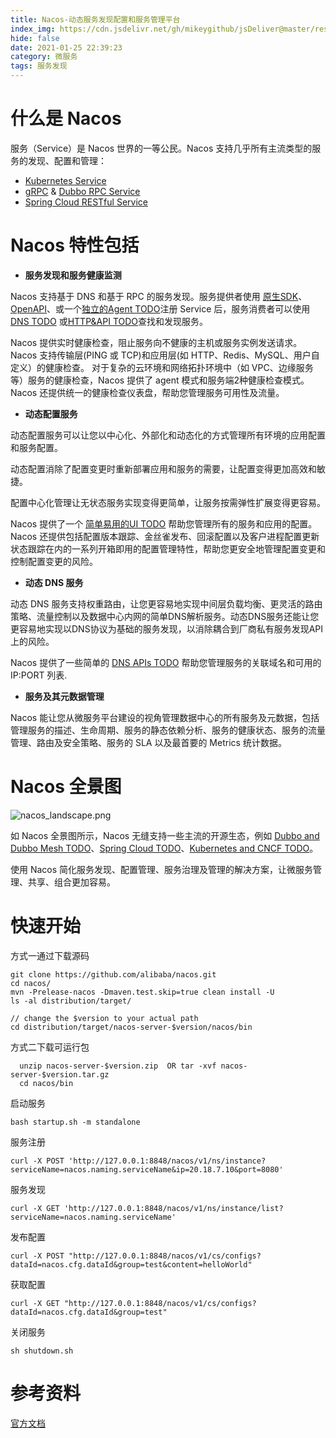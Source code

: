 ```yaml
---
title: Nacos-动态服务发现配置和服务管理平台
index_img: https://cdn.jsdelivr.net/gh/mikeygithub/jsDeliver@master/resource/img/nacos.jpg
hide: false
date: 2021-01-25 22:39:23
category: 微服务
tags: 服务发现
---
```


# 什么是 Nacos

服务（Service）是 Nacos 世界的一等公民。Nacos 支持几乎所有主流类型的服务的发现、配置和管理：

- [Kubernetes Service](https://kubernetes.io/docs/concepts/services-networking/service/)
- [gRPC](https://grpc.io/docs/guides/concepts.html#service-definition) & [Dubbo RPC Service](https://dubbo.incubator.apache.org/)
- [Spring Cloud RESTful Service](https://spring.io/understanding/REST)

# Nacos 特性包括

- **服务发现和服务健康监测**

Nacos 支持基于 DNS 和基于 RPC 的服务发现。服务提供者使用 [原生SDK](https://nacos.io/zh-cn/docs/sdk.html)、[OpenAPI](https://nacos.io/zh-cn/docs/open-API.html)、或一个[独立的Agent TODO](https://nacos.io/zh-cn/docs/other-language.html)注册 Service 后，服务消费者可以使用[DNS TODO](https://nacos.io/zh-cn/docs/xx) 或[HTTP&API TODO](https://nacos.io/zh-cn/docs/xx)查找和发现服务。

Nacos 提供实时健康检查，阻止服务向不健康的主机或服务实例发送请求。Nacos 支持传输层(PING 或 TCP)和应用层(如 HTTP、Redis、MySQL、用户自定义）的健康检查。 对于复杂的云环境和网络拓扑环境中（如 VPC、边缘服务等）服务的健康检查，Nacos 提供了 agent 模式和服务端2种健康检查模式。Nacos 还提供统一的健康检查仪表盘，帮助您管理服务可用性及流量。

- **动态配置服务**

动态配置服务可以让您以中心化、外部化和动态化的方式管理所有环境的应用配置和服务配置。

动态配置消除了配置变更时重新部署应用和服务的需要，让配置变得更加高效和敏捷。

配置中心化管理让无状态服务实现变得更简单，让服务按需弹性扩展变得更容易。

Nacos 提供了一个 [简单易用的UI TODO](https://nacos.io/zh-cn/docs/xx) 帮助您管理所有的服务和应用的配置。Nacos 还提供包括配置版本跟踪、金丝雀发布、回滚配置以及客户进程配置更新状态跟踪在内的一系列开箱即用的配置管理特性，帮助您更安全地管理配置变更和控制配置变更的风险。

- **动态 DNS 服务**

动态 DNS 服务支持权重路由，让您更容易地实现中间层负载均衡、更灵活的路由策略、流量控制以及数据中心内网的简单DNS解析服务。动态DNS服务还能让您更容易地实现以DNS协议为基础的服务发现，以消除耦合到厂商私有服务发现API上的风险。

Nacos 提供了一些简单的 [DNS APIs TODO](https://nacos.io/zh-cn/docs/xx) 帮助您管理服务的关联域名和可用的 IP:PORT 列表.

- **服务及其元数据管理**

Nacos 能让您从微服务平台建设的视角管理数据中心的所有服务及元数据，包括管理服务的描述、生命周期、服务的静态依赖分析、服务的健康状态、服务的流量管理、路由及安全策略、服务的 SLA 以及最首要的 Metrics 统计数据。

# Nacos 全景图

![nacos_landscape.png](https://cdn.jsdelivr.net/gh/mikeygithub/jsDeliver@master/resource/img/29102804_XygY.png)

如 Nacos 全景图所示，Nacos 无缝支持一些主流的开源生态，例如 [Dubbo and Dubbo Mesh TODO](https://nacos.io/zh-cn/docs/xx)、[Spring Cloud TODO](https://nacos.io/zh-cn/docs/xx)、[Kubernetes and CNCF TODO](https://nacos.io/zh-cn/docs/xx)。

使用 Nacos 简化服务发现、配置管理、服务治理及管理的解决方案，让微服务管理、共享、组合更加容易。

# 快速开始

<p class="note note-primary">
方式一通过下载源码
</p>

```jshelllanguage
git clone https://github.com/alibaba/nacos.git
cd nacos/
mvn -Prelease-nacos -Dmaven.test.skip=true clean install -U 
ls -al distribution/target/

// change the $version to your actual path
cd distribution/target/nacos-server-$version/nacos/bin
```

<p class="note note-primary">
方式二下载可运行包
</p>

```jshelllanguage
  unzip nacos-server-$version.zip  OR tar -xvf nacos-server-$version.tar.gz
  cd nacos/bin
```

<p class="note note-primary">
启动服务
</p>

```jshelllanguage
bash startup.sh -m standalone
```

<p class="note note-primary">
服务注册
</p>

```jshelllanguage
curl -X POST 'http://127.0.0.1:8848/nacos/v1/ns/instance?serviceName=nacos.naming.serviceName&ip=20.18.7.10&port=8080'
```


<p class="note note-primary">
服务发现
</p>

```jshelllanguage
curl -X GET 'http://127.0.0.1:8848/nacos/v1/ns/instance/list?serviceName=nacos.naming.serviceName'
```

<p class="note note-primary">
发布配置
</p>

```jshelllanguage
curl -X POST "http://127.0.0.1:8848/nacos/v1/cs/configs?dataId=nacos.cfg.dataId&group=test&content=helloWorld"
```


<p class="note note-primary">
获取配置
</p>

```jshelllanguage
curl -X GET "http://127.0.0.1:8848/nacos/v1/cs/configs?dataId=nacos.cfg.dataId&group=test"
```

<p class="note note-primary">
关闭服务
</p>

```jshelllanguage
sh shutdown.sh
```

# 参考资料

[官方文档](https://nacos.io/en-us/docs/quick-start.html)